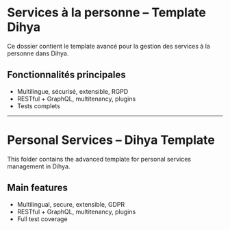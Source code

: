 # Services à la personne – Template Dihya

Ce dossier contient le template avancé pour la gestion des services à la personne dans Dihya.

## Fonctionnalités principales
- Multilingue, sécurisé, extensible, RGPD
- RESTful + GraphQL, multitenancy, plugins
- Tests complets

---

# Personal Services – Dihya Template

This folder contains the advanced template for personal services management in Dihya.

## Main features
- Multilingual, secure, extensible, GDPR
- RESTful + GraphQL, multitenancy, plugins
- Full test coverage
